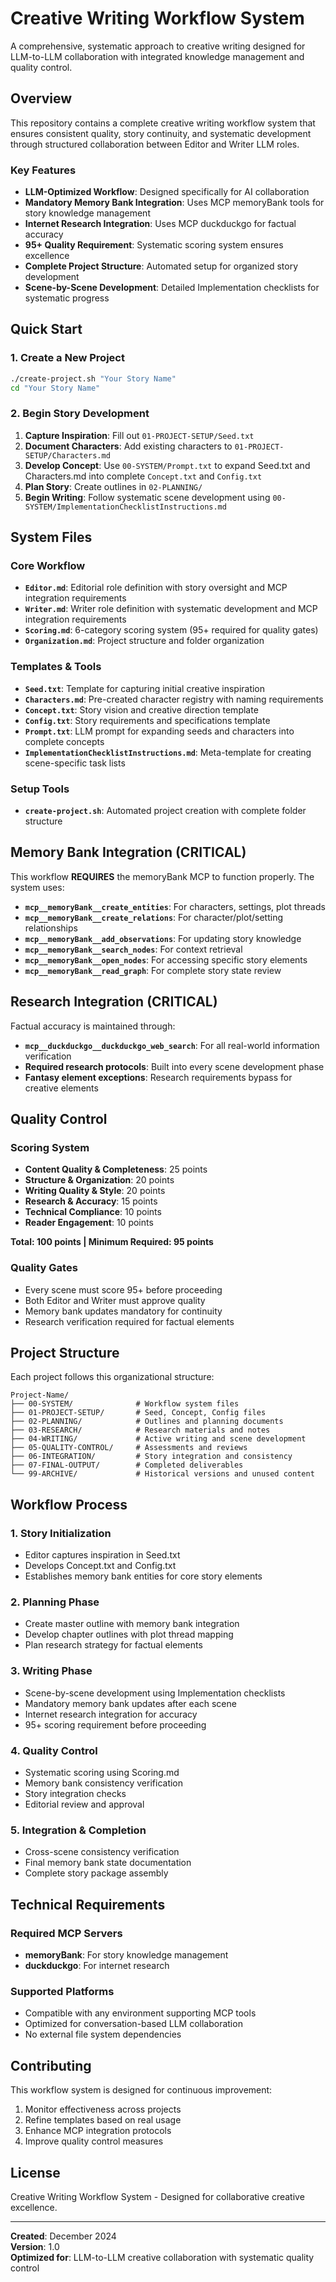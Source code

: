 # Creative Writing Workflow System

A comprehensive, systematic approach to creative writing designed for LLM-to-LLM collaboration with integrated knowledge management and quality control.

## Overview

This repository contains a complete creative writing workflow system that ensures consistent quality, story continuity, and systematic development through structured collaboration between Editor and Writer LLM roles.

### Key Features

- **LLM-Optimized Workflow**: Designed specifically for AI collaboration
- **Mandatory Memory Bank Integration**: Uses MCP memoryBank tools for story knowledge management
- **Internet Research Integration**: Uses MCP duckduckgo for factual accuracy
- **95+ Quality Requirement**: Systematic scoring system ensures excellence
- **Complete Project Structure**: Automated setup for organized story development
- **Scene-by-Scene Development**: Detailed Implementation checklists for systematic progress

## Quick Start

### 1. Create a New Project
```bash
./create-project.sh "Your Story Name"
cd "Your Story Name"
```

### 2. Begin Story Development
1. **Capture Inspiration**: Fill out `01-PROJECT-SETUP/Seed.txt`
2. **Document Characters**: Add existing characters to `01-PROJECT-SETUP/Characters.md`
3. **Develop Concept**: Use `00-SYSTEM/Prompt.txt` to expand Seed.txt and Characters.md into complete `Concept.txt` and `Config.txt`
4. **Plan Story**: Create outlines in `02-PLANNING/`
5. **Begin Writing**: Follow systematic scene development using `00-SYSTEM/ImplementationChecklistInstructions.md`

## System Files

### Core Workflow
- **`Editor.md`**: Editorial role definition with story oversight and MCP integration requirements
- **`Writer.md`**: Writer role definition with systematic development and MCP integration requirements
- **`Scoring.md`**: 6-category scoring system (95+ required for quality gates)
- **`Organization.md`**: Project structure and folder organization

### Templates & Tools
- **`Seed.txt`**: Template for capturing initial creative inspiration
- **`Characters.md`**: Pre-created character registry with naming requirements
- **`Concept.txt`**: Story vision and creative direction template
- **`Config.txt`**: Story requirements and specifications template
- **`Prompt.txt`**: LLM prompt for expanding seeds and characters into complete concepts
- **`ImplementationChecklistInstructions.md`**: Meta-template for creating scene-specific task lists

### Setup Tools
- **`create-project.sh`**: Automated project creation with complete folder structure

## Memory Bank Integration (CRITICAL)

This workflow **REQUIRES** the memoryBank MCP to function properly. The system uses:

- **`mcp__memoryBank__create_entities`**: For characters, settings, plot threads
- **`mcp__memoryBank__create_relations`**: For character/plot/setting relationships  
- **`mcp__memoryBank__add_observations`**: For updating story knowledge
- **`mcp__memoryBank__search_nodes`**: For context retrieval
- **`mcp__memoryBank__open_nodes`**: For accessing specific story elements
- **`mcp__memoryBank__read_graph`**: For complete story state review

## Research Integration (CRITICAL)

Factual accuracy is maintained through:

- **`mcp__duckduckgo__duckduckgo_web_search`**: For all real-world information verification
- **Required research protocols**: Built into every scene development phase
- **Fantasy element exceptions**: Research requirements bypass for creative elements

## Quality Control

### Scoring System
- **Content Quality & Completeness**: 25 points
- **Structure & Organization**: 20 points  
- **Writing Quality & Style**: 20 points
- **Research & Accuracy**: 15 points
- **Technical Compliance**: 10 points
- **Reader Engagement**: 10 points

**Total: 100 points | Minimum Required: 95 points**

### Quality Gates
- Every scene must score 95+ before proceeding
- Both Editor and Writer must approve quality
- Memory bank updates mandatory for continuity
- Research verification required for factual elements

## Project Structure

Each project follows this organizational structure:

```
Project-Name/
├── 00-SYSTEM/              # Workflow system files
├── 01-PROJECT-SETUP/       # Seed, Concept, Config files
├── 02-PLANNING/            # Outlines and planning documents
├── 03-RESEARCH/            # Research materials and notes
├── 04-WRITING/             # Active writing and scene development
├── 05-QUALITY-CONTROL/     # Assessments and reviews
├── 06-INTEGRATION/         # Story integration and consistency
├── 07-FINAL-OUTPUT/        # Completed deliverables
└── 99-ARCHIVE/             # Historical versions and unused content
```

## Workflow Process

### 1. Story Initialization
- Editor captures inspiration in Seed.txt
- Develops Concept.txt and Config.txt
- Establishes memory bank entities for core story elements

### 2. Planning Phase
- Create master outline with memory bank integration
- Develop chapter outlines with plot thread mapping
- Plan research strategy for factual elements

### 3. Writing Phase
- Scene-by-scene development using Implementation checklists
- Mandatory memory bank updates after each scene
- Internet research integration for accuracy
- 95+ scoring requirement before proceeding

### 4. Quality Control
- Systematic scoring using Scoring.md
- Memory bank consistency verification
- Story integration checks
- Editorial review and approval

### 5. Integration & Completion
- Cross-scene consistency verification
- Final memory bank state documentation
- Complete story package assembly

## Technical Requirements

### Required MCP Servers
- **memoryBank**: For story knowledge management
- **duckduckgo**: For internet research

### Supported Platforms
- Compatible with any environment supporting MCP tools
- Optimized for conversation-based LLM collaboration
- No external file system dependencies

## Contributing

This workflow system is designed for continuous improvement:

1. Monitor effectiveness across projects
2. Refine templates based on real usage
3. Enhance MCP integration protocols
4. Improve quality control measures

## License

Creative Writing Workflow System - Designed for collaborative creative excellence.

---

**Created**: December 2024  
**Version**: 1.0  
**Optimized for**: LLM-to-LLM creative collaboration with systematic quality control